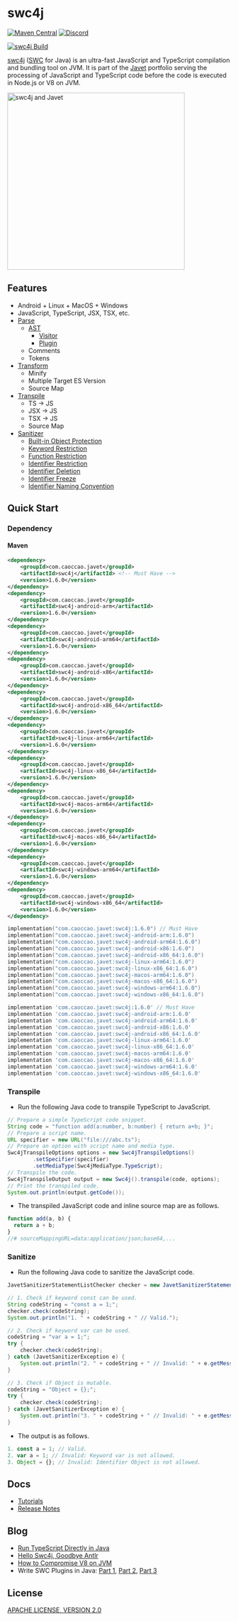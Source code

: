 # swc4j

[![Maven Central](https://img.shields.io/maven-central/v/com.caoccao.javet/swc4j?style=for-the-badge)](https://central.sonatype.com/artifact/com.caoccao.javet/swc4j) [![Discord](https://img.shields.io/discord/870518906115211305?label=join%20our%20Discord&style=for-the-badge)](https://discord.gg/R4vvKU96gw)

[![swc4j Build](https://github.com/caoccao/swc4j/actions/workflows/swc4j_build.yml/badge.svg)](https://github.com/caoccao/swc4j/actions/workflows/swc4j_build.yml)

[swc4j](https://github.com/caoccao/swc4j) ([SWC](https://github.com/swc-project/swc) for Java) is an ultra-fast JavaScript and TypeScript compilation and bundling tool on JVM. It is part of the [Javet](https://github.com/caoccao/Javet) portfolio serving the processing of JavaScript and TypeScript code before the code is executed in Node.js or V8 on JVM.

<img src="https://github.com/caoccao/swc4j/assets/17514279/5ddddfca-91fc-45dc-83fe-ee7731564b90" alt="swc4j and Javet" width="400"/>

## Features

* Android + Linux + MacOS + Windows
* JavaScript, TypeScript, JSX, TSX, etc.
* [Parse](docs/parse.md)
  * [AST](docs/features/ast.md)
    * [Visitor](docs/features/ast_visitor.md)
    * [Plugin](docs/features/plugin.md)
  * Comments
  * Tokens
* [Transform](docs/transform.md)
  * Minify
  * Multiple Target ES Version
  * Source Map
* [Transpile](docs/transpile.md)
  * TS → JS
  * JSX → JS
  * TSX → JS
  * Source Map
* [Sanitizer](docs/sanitizer.md)
  * [Built-in Object Protection](docs/features/built_in_object_protection.md)
  * [Keyword Restriction](docs/features/keyword_restriction.md)
  * [Function Restriction](docs/features/function_restriction.md)
  * [Identifier Restriction](docs/features/identifier_restriction.md)
  * [Identifier Deletion](docs/features/identifier_deletion.md)
  * [Identifier Freeze](docs/features/identifier_freeze.md)
  * [Identifier Naming Convention](docs/features/identifier_naming_convention.md)

## Quick Start

### Dependency

#### Maven

```xml
<dependency>
    <groupId>com.caoccao.javet</groupId>
    <artifactId>swc4j</artifactId> <!-- Must Have -->
    <version>1.6.0</version>
</dependency>
<dependency>
    <groupId>com.caoccao.javet</groupId>
    <artifactId>swc4j-android-arm</artifactId>
    <version>1.6.0</version>
</dependency>
<dependency>
    <groupId>com.caoccao.javet</groupId>
    <artifactId>swc4j-android-arm64</artifactId>
    <version>1.6.0</version>
</dependency>
<dependency>
    <groupId>com.caoccao.javet</groupId>
    <artifactId>swc4j-android-x86</artifactId>
    <version>1.6.0</version>
</dependency>
<dependency>
    <groupId>com.caoccao.javet</groupId>
    <artifactId>swc4j-android-x86_64</artifactId>
    <version>1.6.0</version>
</dependency>
<dependency>
    <groupId>com.caoccao.javet</groupId>
    <artifactId>swc4j-linux-arm64</artifactId>
    <version>1.6.0</version>
</dependency>
<dependency>
    <groupId>com.caoccao.javet</groupId>
    <artifactId>swc4j-linux-x86_64</artifactId>
    <version>1.6.0</version>
</dependency>
<dependency>
    <groupId>com.caoccao.javet</groupId>
    <artifactId>swc4j-macos-arm64</artifactId>
    <version>1.6.0</version>
</dependency>
<dependency>
    <groupId>com.caoccao.javet</groupId>
    <artifactId>swc4j-macos-x86_64</artifactId>
    <version>1.6.0</version>
</dependency>
<dependency>
    <groupId>com.caoccao.javet</groupId>
    <artifactId>swc4j-windows-arm64</artifactId>
    <version>1.6.0</version>
</dependency>
<dependency>
    <groupId>com.caoccao.javet</groupId>
    <artifactId>swc4j-windows-x86_64</artifactId>
    <version>1.6.0</version>
</dependency>
```

```kotlin
implementation("com.caoccao.javet:swc4j:1.6.0") // Must Have
implementation("com.caoccao.javet:swc4j-android-arm:1.6.0")
implementation("com.caoccao.javet:swc4j-android-arm64:1.6.0")
implementation("com.caoccao.javet:swc4j-android-x86:1.6.0")
implementation("com.caoccao.javet:swc4j-android-x86_64:1.6.0")
implementation("com.caoccao.javet:swc4j-linux-arm64:1.6.0")
implementation("com.caoccao.javet:swc4j-linux-x86_64:1.6.0")
implementation("com.caoccao.javet:swc4j-macos-arm64:1.6.0")
implementation("com.caoccao.javet:swc4j-macos-x86_64:1.6.0")
implementation("com.caoccao.javet:swc4j-windows-arm64:1.6.0")
implementation("com.caoccao.javet:swc4j-windows-x86_64:1.6.0")
```

```groovy
implementation 'com.caoccao.javet:swc4j:1.6.0' // Must Have
implementation 'com.caoccao.javet:swc4j-android-arm:1.6.0'
implementation 'com.caoccao.javet:swc4j-android-arm64:1.6.0'
implementation 'com.caoccao.javet:swc4j-android-x86:1.6.0'
implementation 'com.caoccao.javet:swc4j-android-x86_64:1.6.0'
implementation 'com.caoccao.javet:swc4j-linux-arm64:1.6.0'
implementation 'com.caoccao.javet:swc4j-linux-x86_64:1.6.0'
implementation 'com.caoccao.javet:swc4j-macos-arm64:1.6.0'
implementation 'com.caoccao.javet:swc4j-macos-x86_64:1.6.0'
implementation 'com.caoccao.javet:swc4j-windows-arm64:1.6.0'
implementation 'com.caoccao.javet:swc4j-windows-x86_64:1.6.0'
```

### Transpile

* Run the following Java code to transpile TypeScript to JavaScript.

```java
// Prepare a simple TypeScript code snippet.
String code = "function add(a:number, b:number) { return a+b; }";
// Prepare a script name.
URL specifier = new URL("file:///abc.ts");
// Prepare an option with script name and media type.
Swc4jTranspileOptions options = new Swc4jTranspileOptions()
        .setSpecifier(specifier)
        .setMediaType(Swc4jMediaType.TypeScript);
// Transpile the code.
Swc4jTranspileOutput output = new Swc4j().transpile(code, options);
// Print the transpiled code.
System.out.println(output.getCode());
```

* The transpiled JavaScript code and inline source map are as follows.

```js
function add(a, b) {
  return a + b;
}
//# sourceMappingURL=data:application/json;base64,...
```

### Sanitize

* Run the following Java code to sanitize the JavaScript code.

```java
JavetSanitizerStatementListChecker checker = new JavetSanitizerStatementListChecker();

// 1. Check if keyword const can be used.
String codeString = "const a = 1;";
checker.check(codeString);
System.out.println("1. " + codeString + " // Valid.");

// 2. Check if keyword var can be used.
codeString = "var a = 1;";
try {
    checker.check(codeString);
} catch (JavetSanitizerException e) {
    System.out.println("2. " + codeString + " // Invalid: " + e.getMessage());
}

// 3. Check if Object is mutable.
codeString = "Object = {};";
try {
    checker.check(codeString);
} catch (JavetSanitizerException e) {
    System.out.println("3. " + codeString + " // Invalid: " + e.getMessage());
}
```

* The output is as follows.

```js
1. const a = 1; // Valid.
2. var a = 1; // Invalid: Keyword var is not allowed.
3. Object = {}; // Invalid: Identifier Object is not allowed.
```

## Docs

* [Tutorials](docs/tutorials/)
* [Release Notes](docs/release_notes.md)

## Blog

* [Run TypeScript Directly in Java](https://blog.caoccao.com/run-typescript-directly-in-java-82b7003b44b8)
* [Hello Swc4j, Goodbye Antlr](https://blog.caoccao.com/hello-swc4j-goodbye-antlr-f9a63e45a3d4)
* [How to Compromise V8 on JVM](https://blog.caoccao.com/how-to-compromise-v8-on-jvm-ceb385572461)
* Write SWC Plugins in Java: [Part 1](https://blog.caoccao.com/write-swc-plugins-in-java-part-1-d48139c6c675), [Part 2](https://blog.caoccao.com/write-swc-plugins-in-java-part-2-039d54611863), [Part 3](https://blog.caoccao.com/write-swc-plugins-in-java-part-3-b82c8bea4069)

## License

[APACHE LICENSE, VERSION 2.0](LICENSE)
